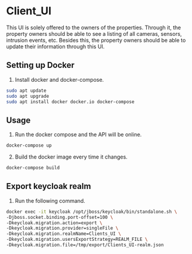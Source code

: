 # Client_UI

This UI is solely offered to the owners of the properties. Through it, the property owners should be able to see a listing of all cameras, sensors, intrusion events, etc. Besides this, the property owners should be able to update their information through this UI.

## Setting up Docker

1. Install docker and docker-compose.
```bash
sudo apt update    
sudo apt upgrade    
sudo apt install docker docker.io docker-compose
```

## Usage

1. Run the docker compose and the API will be online.
```bash
docker-compose up
```

2. Build the docker image every time it changes.
```bash
docker-compose build
```

## Export keycloak realm

1. Run the following command.
```bash
docker exec -it keycloak /opt/jboss/keycloak/bin/standalone.sh \
-Djboss.socket.binding.port-offset=100 \
-Dkeycloak.migration.action=export \
-Dkeycloak.migration.provider=singleFile \
-Dkeycloak.migration.realmName=Clients_UI \
-Dkeycloak.migration.usersExportStrategy=REALM_FILE \
-Dkeycloak.migration.file=/tmp/export/Clients_UI-realm.json
```